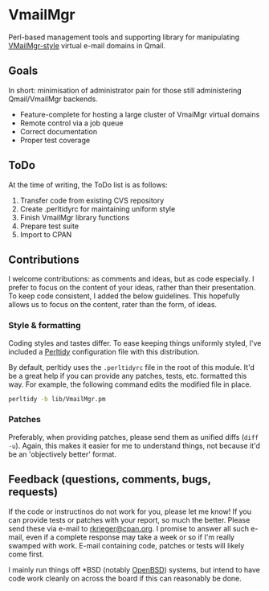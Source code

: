 # VmailMgr

Perl-based management tools and supporting library for manipulating [VMailMgr-style](http://vmailmgr.org/) virtual e-mail domains in Qmail.

## Goals

In short: minimisation of administrator pain for those still administering Qmail/VmailMgr backends.

* Feature-complete for hosting a large cluster of VmaiMgr virtual domains
* Remote control via a job queue
* Correct documentation
* Proper test coverage

## ToDo

At the time of writing, the ToDo list is as follows:

1. Transfer code from existing CVS repository
2. Create .perltidyrc for maintaining uniform style
3. Finish VmailMgr library functions
4. Prepare test suite
5. Import to CPAN

## Contributions

I welcome contributions: as comments and ideas, but as code especially. I prefer to focus on the content of your ideas, rather than their presentation. To keep code consistent, I added the below guidelines. This hopefully allows us to focus on the content, rater than the form, of ideas.

### Style & formatting

Coding styles and tastes differ. To ease keeping things uniformly styled, I've included a [Perltidy](http://perltidy.sourceforge.net/) configuration file with this distribution.

By default, perltidy uses the `.perltidyrc` file in the root of this module. It'd be a great help if you can provide any patches, tests, etc. formatted this way. For example, the following command edits the modified file in place.

```bash
perltidy -b lib/VmailMgr.pm
```

### Patches

Preferably, when providing patches, please send them as unified diffs (`diff -u`). Again, this makes it easier for me to understand things, not because it'd be an 'objectively better' format. 


## Feedback (questions, comments, bugs, requests)

If the code or instructinos do not work for you, please let me know! If you can provide tests or patches with your report, so much the better. Please send these via e-mail to <rkrieger@cpan.org>. I promise to answer all such e-mail, even if a complete response may take a week or so if I'm really swamped with work. E-mail containing code, patches or tests will likely come first. 

I mainly run things off *BSD (notably [OpenBSD](http://www.openbsd.org)) systems, but intend to have code work cleanly on across the board if this can reasonably be done.
